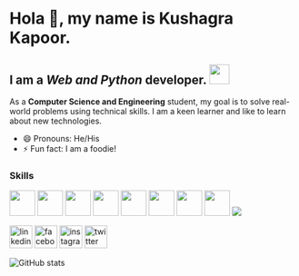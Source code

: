 # Hola 👋, my name is Kushagra Kapoor.

## I am a *Web and Python* developer. <img src="https://img.icons8.com/color/50/000000/developer.png" height = "35"/>

As a **Computer Science and Engineering** student, my goal is to solve real-world problems using technical skills. I am a keen learner and like to learn about new technologies.
- 😄 Pronouns: He/His 
- ⚡ Fun fact: I am a foodie! 

### Skills
<img src="https://img.icons8.com/color/50/000000/html-filetype.png" height = "45"/> <img src="https://img.icons8.com/color/64/000000/css3.png" height = "45"/>
<img src="https://img.icons8.com/color/50/000000/javascript.png" height = "45"/> <img src="https://img.icons8.com/color/48/000000/nodejs.png" height = "45"/> <img src="https://img.icons8.com/color/50/000000/react-native.png" height = "45"/> <img src="https://img.icons8.com/color/50/000000/java-coffee-cup-logo.png" height = "45"/> <img src="https://img.icons8.com/color/64/000000/ethereum.png" height = "45"/> <img src="https://img.icons8.com/color/40/000000/c-plus-plus.png" height = "45"/> <img src="https://img.icons8.com/color/48/000000/python--v1.png"/>


[<img src='https://cdn.jsdelivr.net/npm/simple-icons@3.0.1/icons/linkedin.svg' alt='linkedin' height='40'>](https://www.linkedin.com/in/kushagra-kapoor25/)  [<img src='https://cdn.jsdelivr.net/npm/simple-icons@3.0.1/icons/facebook.svg' alt='facebook' height='40'>](https://www.facebook.com/kreator25)  [<img src='https://cdn.jsdelivr.net/npm/simple-icons@3.0.1/icons/instagram.svg' alt='instagram' height='40'>](https://www.instagram.com/kreator_25/?hl=en/)  [<img src='https://cdn.jsdelivr.net/npm/simple-icons@3.0.1/icons/twitter.svg' alt='twitter' height='40'>](https://twitter.com/Kreator_25) 


![GitHub stats](https://github-readme-stats.vercel.app/api?username=Kushagra-Kapoor25&show_icons=true&title_color=ffffff&icon_color=bb2acf&text_color=daf7dc&bg_color=191919)  
